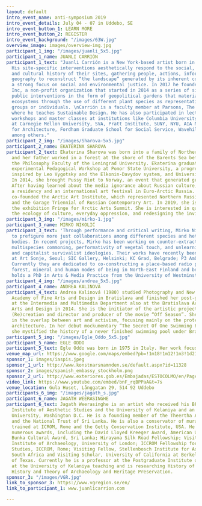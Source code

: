 ```yaml
---
layout: default
intro_event_name: anti-symposium 2019
intro_event_details: July 04 - 07 in Uddebo, SE
intro_event_button_1: LEARN MORE
intro_event_button_2: REGISTER
intro_event_background: "/images/63W.jpg"
overview_image: images/overview-img.jpg
participant_1_img: "/images/juanli_5x5.jpg"
participant_1_name: JUANLI CARRIÓN
participant_1_text: "Juanli Carrión is a New York-based artist born in Yecla, Spain.
  His site-specific interventions aesthetically respond to the social, political,
  and cultural history of their sites, gathering people, actions, information and
  geography to reconstruct “the landscape” generated by its inherent conflicts with
  a strong focus on social and environmental justice. In 2017 he founded OSS Project,
  Inc, a non-profit organization that started in 2014 as a series of site-specific
  public interventions in the form of geopolitical gardens that materialize social
  ecosystems through the use of different plant species as representatives of social
  groups or individuals. \nCarrión is a faculty member at Parsons, The New School
  where he teaches Sustainable Design. He has also participated in lectures, panels,
  workshops and master classes at institutions like Columbia University, Open Engagement
  at Carnegie Mellon University, SVA, Pratt Institute, SUNY, NYU, AIA New York Cener
  for Architecture, Fordham Graduate School for Social Service, Wavehill o Apexart,
  among others."
participant_2_img: "/images/Sharova-5x5.jpg"
participant_2_name: EKATERINA SHAROVA
participant_2_text: Ekaterina Sharova was born into a family of Northern Russian peasants,
  and her father worked in a forest at the shore of the Barents Sea before he entered
  the Philosophy Faculty of the Leningrad University. Ekaterina graduated from an
  experimental Pedagogical Workshop at Pomor State University, a progressive faculty
  inspired by Leo Vygotsky and the Elkonin-Davydov system, and University of Oslo.
  In 2014, she brought Pussy Riot to Norway, an event that generated great media attention.
  After having learned about the media ignorance about Russian culture, she started
  a residency and an international art festival in Euro-Arctic Russia. In 2014, she
  co-founded the Arctic Art Institute, which represented Northern Russia at NEMOSKVA
  and the Garage Triennial of Russian Contemporary Art. In 2019, she is co-curating
  the exhibition Fringe for Arctic Arts Summit. She is interested in questions of
  the ecology of culture, everyday oppression, and redesigning the invisible.
participant_3_img: "/images/mirko-1.jpg"
participant_3_name: MIRKO NIKOLIĆ
participant_3_text: 'Through performance and critical writing, Mirko Nikolić seeks
  to prefigure more just collaborations among different species and heterogeneous
  bodies. In recent projects, Mirko has been working on counter-extractivist ontopolytics,
  multispecies commoning, performativity of vegetal touch, and unlearning of anthropocentric
  and capitalist survivalist ideologies. Their works have recently been exhibited
  at Art Sonje, Seoul; SIC Gallery, Helsinki; KC Grad, Belgrade; P3 Ambika, London.
  Currently they are dedicated to co-constructing a place-based radio platform entangling
  forest, mineral and human modes of being in North-East Finland and beyond. Mirko
  holds a PhD in Arts & Media Practice from the University of Westminster, London. '
participant_4_img: "/images/andrea_5x5.jpg"
participant_4_name: ANDREA KALINOVÁ
participant_4_text: Andrea Kalinová (1980) studied Photography and New Media at the
  Academy of Fine Arts and Design in Bratislava and finished her post-graduate studies
  at the Intermedia and Multimedia Department also at the Bratislava Academy of Fine
  Arts and Design in 2014. She is the initiator of the artistic project Abandoned
  (Re)creation and director and producer of the movie “Off Season”. She is interested
  in the overlap between art and activism, focusing mainly on the protection of modernist
  architecture. In her debut mockumentary “The Secret Of One Swimming Pool” (2006)
  she mystified the history of a never finished swimming pool under Bratislava’s castle.
participant_5_img: "/images/Egle_Oddo_5x5.jpg"
participant_5_name: EGLE ODDO
participant_5_text: Egle Oddo was born in 1975 in Italy. Her work focuses on linear and non-linear narration as an art form. Interested in operational realism, meant as the presentation of the functional sphere in an aesthetic arrangement and its inter-relations, she combines photography, moving image, installation, sculpture, environmental art, and experimental live art. In her pieces industrial production morphs towards delicate handcraft, life forms appear and emerge out of sculptures and objects, film photography appropriate digital images, selected trash mix with fashion, precious edible minerals and ancestral recipes are served as part of ritual meals. Her work is present at international biennials, museums and relevant institutions, as well as cutting edge and independent alternative spaces and events: Third Space. Helsinki; Manifesta 12 program 5x5x5, Palermo; CrossSections at WUK Kunsthalle Exnergasse, Vienna; Baltic Biennale, Saint Petersburg; 54th Venice Biennale; Casablanca Biennale; Biquini Wax gallery, Mexico.
venue_map_url: https://www.google.com/maps/embed?pb=!1m18!1m12!1m3!1d2145.133829626117!2d13.258032815998122!3d57.47605658104915!2m3!1f0!2f0!3f0!3m2!1i1024!2i768!4f13.1!3m3!1m2!1s0x46506544ea0d7421%3A0x7e71fd9d71d8830a!2sUllasj%C3%B6gatan%207B%2C%20514%2092%20Uddebo!5e0!3m2!1sen!2sse!4v1579089490398!5m2!1sen!2sse
sponsor_1: images/iaspis.jpeg
sponsor_1_url: http://www.konstnarsnamnden.se/default.aspx?id=11328
sponsor_2: images/spanish_embassy_stockholm.png
sponsor_2_url: http://www.exteriores.gob.es/Embajadas/ESTOCOLMO/en/Pages/inicio.aspx
video_link: https://www.youtube.com/embed/bnF_rqBPPaA&t=7s
venue_location: Gula Huset, Långgatan 29, 514 92 Uddebo
participants_6_img: "/images/jagath_s.jpg"
participant_6_name: JAGATH WEERASINGHE
participant_6_text: Jagath Weerasinghe is an artist who received his BFA from the
  Institute of Aesthetic Studies and the University of Kelaniya and an MFA from American
  University, Washington D.C. He is a founding member of the Theertha Artists Collective
  and the National Trust of Sri Lanka. He is also a conservator of mural paintings,
  trained at ICROM, Rome and the Getty Conservation Institute, USA. He has received
  numerous awards, including the David Lloyed Kreeger Award, American University;
  Bunka Cultural Award, Sri Lanka; Hirayama Silk Road Fellowship; Visiting Fellow,
  Institute of Archaeology, University of London; ICCROM Fellowship for Conservation
  Studies, ICCROM, Rome; Visiting Fellow, Stellenbosch Institute for Advanced Studies,
  South Africa and Visiting Scholar, University of California at Berkeley and at University
  of Texas. Currently he is a professor at the Postgraduate Institute of Archaeology
  at the University of Kelaniya teaching and is researching History of Art History,
  History and Theory of Archaeology and Heritage Preservation.
sponsor_3: "/images/VGR.jpg"
link_to_sponsor_3: https://www.vgregion.se/en/
link_to_participant_1: www.juanlicarrion.com

---
```

